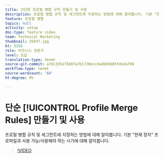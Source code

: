 ```yaml
---
title: 간단한 프로필 병합 규칙 만들기 및 사용
description: 프로필 병합 규칙 및 세그먼트에 지정하는 방법에 대해 알아봅니다. 기본 "현재 장치" 프로파일과 사용 가능/사용해야 하는 시기에 대해 알아봅니다.
feature: 프로필 병합
topics: null
activity: setup
doc-type: feature video
team: Technical Marketing
thumbnail: 35937.jpg
kt: 5356
role: 비즈니스 전문가
level: 초급
translation-type: tm+mt
source-git-commit: a7dc335e75697a7b1720eccdadbb9605fdeda798
workflow-type: tm+mt
source-wordcount: '68'
ht-degree: 0%

---
```



# 단순 [!UICONTROL Profile Merge Rules] 만들기 및 사용

프로필 병합 규칙 및 세그먼트에 지정하는 방법에 대해 알아봅니다. 기본 &quot;현재 장치&quot; 프로파일과 사용 가능/사용해야 하는 시기에 대해 알아봅니다.

>[!VIDEO](https://video.tv.adobe.com/v/35937/?quality=12&learn=on)
